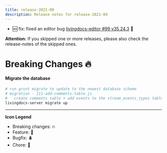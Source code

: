 ```yaml
---
title: release-2021-09
description: Release notes for release-2021-09
---
```

* :new: fix: fixed an editor bug [livingdocs-editor #99 v35.24.3](https://github.com/livingdocsIO/livingdocs-editor/pull/99) :gift:

**Attention:** If you skipped one or more releases, please also check the release-notes of the skipped ones.

# Breaking Changes :fire:

#### Migrate the database

```sh
# run grunt migrate to update to the newest database scheme
# migration - 111-add-comments-table.js
#   create comments table + add events to the stream_events_types table
livingdocs-server migrate up
```

  ---
  **Icon Legend**
  * Breaking changes: :fire:
  * Feature: :gift:
  * Bugfix: :beetle:
  * Chore: :wrench: